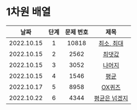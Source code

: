 # 1차원 배열

|날짜|단계|문제 번호|제목|
|:---:|:---:|:---:|:---:|
|2022.10.15|1|10818|[최소, 최대](https://github.com/dongyoon1126/Study_algorithms/blob/main/BAEKJOON/1%EC%B0%A8%EC%9B%90%20%EB%B0%B0%EC%97%B4/Code/1.%20%EC%B5%9C%EC%86%8C%2C%20%EC%B5%9C%EB%8C%80.md)|
|2022.10.15|2|2562|[최댓값](https://github.com/dongyoon1126/Study_algorithms/blob/main/BAEKJOON/1%EC%B0%A8%EC%9B%90%20%EB%B0%B0%EC%97%B4/Code/2.%20%EC%B5%9C%EB%8C%93%EA%B0%92.md)|
|2022.10.15|3|3052|[나머지](https://github.com/dongyoon1126/Study_algorithms/blob/main/BAEKJOON/1%EC%B0%A8%EC%9B%90%20%EB%B0%B0%EC%97%B4/Code/3.%20%EB%82%98%EB%A8%B8%EC%A7%80.md)|
|2022.10.15|4|1546|[평균](https://github.com/dongyoon1126/Study_algorithms/blob/main/BAEKJOON/1%EC%B0%A8%EC%9B%90%20%EB%B0%B0%EC%97%B4/Code/4.%20%ED%8F%89%EA%B7%A0.md)|
|2022.10.17|5|8958|[OX퀴즈](https://github.com/drew105/Study_algorithms/blob/main/BAEKJOON/1%EC%B0%A8%EC%9B%90%20%EB%B0%B0%EC%97%B4/Code/5.%20OX%ED%80%B4%EC%A6%88.md)|
|2022.10.22|6|4344|[평균은 넘겠지](https://github.com/drew105/Study_algorithms/blob/main/BAEKJOON/1%EC%B0%A8%EC%9B%90%20%EB%B0%B0%EC%97%B4/Code/6.%20%ED%8F%89%EA%B7%A0%EC%9D%80%20%EB%84%98%EA%B2%A0%EC%A7%80.md)|